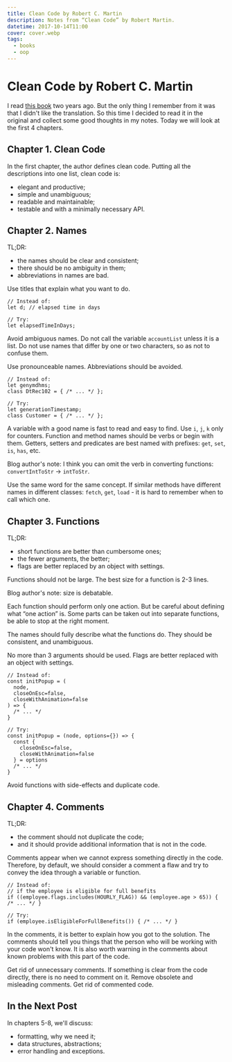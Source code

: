 ```yaml
---
title: Clean Code by Robert C. Martin
description: Notes from “Clean Code” by Robert Martin.
datetime: 2017-10-14T11:00
cover: cover.webp
tags:
  - books
  - oop
---
```


# Clean Code by Robert C. Martin

I read [this book](https://www.goodreads.com/book/show/3735293-clean-code) two years ago. But the only thing I remember from it was that I didn't like the translation. So this time I decided to read it in the original and collect some good thoughts in my notes. Today we will look at the first 4 chapters.

## Chapter 1. Clean Code

In the first chapter, the author defines clean code. Putting all the descriptions into one list, clean code is:

- elegant and productive;
- simple and unambiguous;
- readable and maintainable;
- testable and with a minimally necessary API.

## Chapter 2. Names

TL;DR:

- the names should be clear and consistent;
- there should be no ambiguity in them;
- abbreviations in names are bad.

Use titles that explain what you want to do.

```
// Instead of:
let d; // elapsed time in days

// Try:
let elapsedTimeInDays;
```

Avoid ambiguous names. Do not call the variable `accountList` unless it is a list. Do not use names that differ by one or two characters, so as not to confuse them.

Use pronounceable names. Abbreviations should be avoided.

```
// Instead of:
let genymdhms;
class DtRec102 = { /* ... */ };

// Try:
let generationTimestamp;
class Customer = { /* ... */ };
```

A variable with a good name is fast to read and easy to find. Use `i`, `j`, `k` only for counters. Function and method names should be verbs or begin with them. Getters, setters and predicates are best named with prefixes: `get`, `set`, `is`, `has`, etc.

<aside>

Blog author's note: I think you can omit the verb in converting functions: `convertIntToStr` →
`intToStr`.

</aside>

Use the same word for the same concept. If similar methods have different names in different classes: `fetch`, `get`, `load` - it is hard to remember when to call which one.

## Chapter 3. Functions

TL;DR:

- short functions are better than cumbersome ones;
- the fewer arguments, the better;
- flags are better replaced by an object with settings.

Functions should not be large. The best size for a function is 2-3 lines.

<aside>Blog author's note: size is debatable.</aside>

Each function should perform only one action. But be careful about defining what “one action” is. Some parts can be taken out into separate functions, be able to stop at the right moment.

The names should fully describe what the functions do. They should be consistent, and unambiguous.

No more than 3 arguments should be used. Flags are better replaced with an object with settings.

```
// Instead of:
const initPopup = (
  node,
  closeOnEsc=false,
  closeWithAnimation=false
) => {
  /* ... */
}

// Try:
const initPopup = (node, options={}) => {
  const {
    closeOnEsc=false,
    closeWithAnimation=false
  } = options
  /* ... */
}
```

Avoid functions with side-effects and duplicate code.

## Chapter 4. Comments

TL;DR:

- the comment should not duplicate the code;
- and it should provide additional information that is not in the code.

Comments appear when we cannot express something directly in the code. Therefore, by default, we should consider a comment a flaw and try to convey the idea through a variable or function.

```
// Instead of:
// if the employee is eligible for full benefits
if ((employee.flags.includes(HOURLY_FLAG)) && (employee.age > 65)) { /* ... */ }

// Try:
if (employee.isEligibleForFullBenefits()) { /* ... */ }
```

In the comments, it is better to explain how you got to the solution. The comments should tell you things that the person who will be working with your code won't know. It is also worth warning in the comments about known problems with this part of the code.

Get rid of unnecessary comments. If something is clear from the code directly, there is no need to comment on it. Remove obsolete and misleading comments. Get rid of commented code.

## In the Next Post

In chapters 5-8, we'll discuss:

- formatting, why we need it;
- data structures, abstractions;
- error handling and exceptions.
